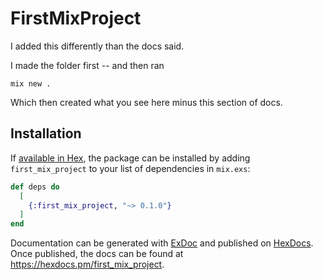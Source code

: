 # FirstMixProject

I added this differently than the docs said. 

I made the folder first -- and then ran

```shell
mix new .
```

Which then created what you see here minus this section of docs.

## Installation

If [available in Hex](https://hex.pm/docs/publish), the package can be installed
by adding `first_mix_project` to your list of dependencies in `mix.exs`:

```elixir
def deps do
  [
    {:first_mix_project, "~> 0.1.0"}
  ]
end
```

Documentation can be generated with [ExDoc](https://github.com/elixir-lang/ex_doc)
and published on [HexDocs](https://hexdocs.pm). Once published, the docs can
be found at <https://hexdocs.pm/first_mix_project>.

